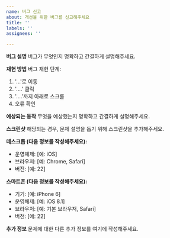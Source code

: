 ```yaml
---
name: 버그 신고
about: 개선을 위한 버그를 신고해주세요
title: ''
labels: ''
assignees: ''

---
```


**버그 설명**
버그가 무엇인지 명확하고 간결하게 설명해주세요.

**재현 방법**
버그 재현 단계:
1. '...'로 이동
2. '....' 클릭
3. '....'까지 아래로 스크롤
4. 오류 확인

**예상되는 동작**
무엇을 예상했는지 명확하고 간결하게 설명해주세요.

**스크린샷**
해당되는 경우, 문제 설명을 돕기 위해 스크린샷을 추가해주세요.

**데스크톱 (다음 정보를 작성해주세요):**
 - 운영체제: [예: iOS]
 - 브라우저: [예: Chrome, Safari]
 - 버전: [예: 22]

**스마트폰 (다음 정보를 작성해주세요):**
 - 기기: [예: iPhone 6]
 - 운영체제: [예: iOS 8.1]
 - 브라우저: [예: 기본 브라우저, Safari]
 - 버전: [예: 22]

**추가 정보**
문제에 대한 다른 추가 정보를 여기에 작성해주세요.
